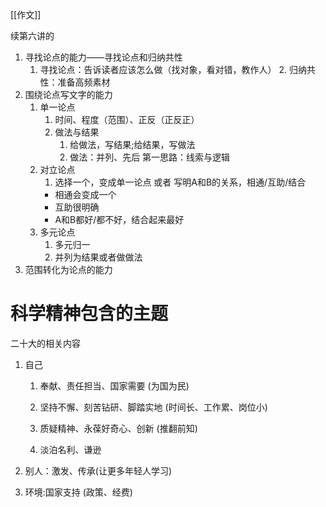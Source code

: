 [[作文]]

续第六讲的

1. 寻找论点的能力——寻找论点和归纳共性
   1. 寻找论点：告诉读者应该怎么做（找对象，看对错，教作人）
      2. 归纳共性：准备高频素材
2. 围绕论点写文字的能力
   1. 单一论点
      1. 时间、程度（范围）、正反（正反正）
      2. 做法与结果
         1. 给做法，写结果;给结果，写做法
         2. 做法：并列、先后
            第一思路：线索与逻辑
   2. 对立论点
      1. 选择一个，变成单一论点
         或者
         写明A和B的关系，相通/互助/结合
      - 相通会变成一个
      - 互助很明确
      - A和B都好/都不好，结合起来最好
   3. 多元论点
      1. 多元归一
      2. 并列为结果或者做做法
3. 范围转化为论点的能力 



# 科学精神包含的主题

二十大的相关内容

1. 自己
   
   1. 奉献、责任担当、国家需要 (为国为民)
   
   2. 坚持不懈、刻苦钻研、脚踏实地 (时间长、工作累、岗位小)
   
   3. 质疑精神、永葆好奇心、创新 (推翻前知)
   
   4. 淡泊名利、谦逊

2. 别人：激发、传承(让更多年轻人学习)

3. 环境:国家支持 (政策、经费)
